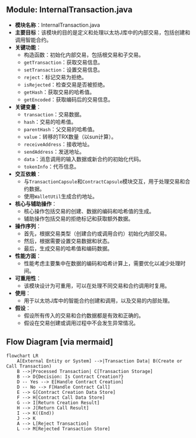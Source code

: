 ## Module: InternalTransaction.java
- **模块名称**：InternalTransaction.java
- **主要目标**：该模块的目的是定义和处理以太坊J库中的内部交易，包括创建和调用智能合约。
- **关键功能**：
  - 构造函数：初始化内部交易，包括根交易和子交易。
  - `getTransaction`：获取交易信息。
  - `setTransaction`：设置交易信息。
  - `reject`：标记交易为拒绝。
  - `isRejected`：检查交易是否被拒绝。
  - `getHash`：获取交易的哈希值。
  - `getEncoded`：获取编码后的交易信息。
- **关键变量**：
  - `transaction`：交易数据。
  - `hash`：交易的哈希值。
  - `parentHash`：父交易的哈希值。
  - `value`：转移的TRX数量（以sun计算）。
  - `receiveAddress`：接收地址。
  - `sendAddress`：发送地址。
  - `data`：消息调用的输入数据或新合约的初始化代码。
  - `tokenInfo`：代币信息。
- **交互依赖**：
  - 与`TransactionCapsule`和`ContractCapsule`模块交互，用于处理交易和合约数据。
  - 使用`WalletUtil`生成合约地址。
- **核心与辅助操作**：
  - 核心操作包括交易的创建、数据的编码和哈希值的生成。
  - 辅助操作包括交易的拒绝标记和获取额外数据。
- **操作序列**：
  - 首先，根据交易类型（创建合约或调用合约）初始化内部交易。
  - 然后，根据需要设置交易数据和状态。
  - 最后，生成交易的哈希值和编码数据。
- **性能方面**：
  - 性能考虑主要集中在数据的编码和哈希计算上，需要优化以减少处理时间。
- **可重用性**：
  - 该模块设计为可重用，可以在处理不同交易和合约调用时复用。
- **使用**：
  - 用于以太坊J库中的智能合约创建和调用，以及交易的内部处理。
- **假设**：
  - 假设所有传入的交易和合约数据都是有效和正确的。
  - 假设在交易创建或调用过程中不会发生异常情况。
## Flow Diagram [via mermaid]
```mermaid
flowchart LR
    A[External Entity or System] -->|Transaction Data| B(Create or Call Transaction)
    B -->|Processed Transaction| C[Transaction Storage]
    B --> D{Decision: Is Contract Creation?}
    D -- Yes --> E[Handle Contract Creation]
    D -- No --> F[Handle Contract Call]
    E --> G[Contract Creation Data Store]
    F --> H[Contract Call Data Store]
    G --> I[Return Creation Result]
    H --> J[Return Call Result]
    I --> K((End))
    J --> K
    A --> L[Reject Transaction]
    L --> M[Rejected Transaction Store]
```
